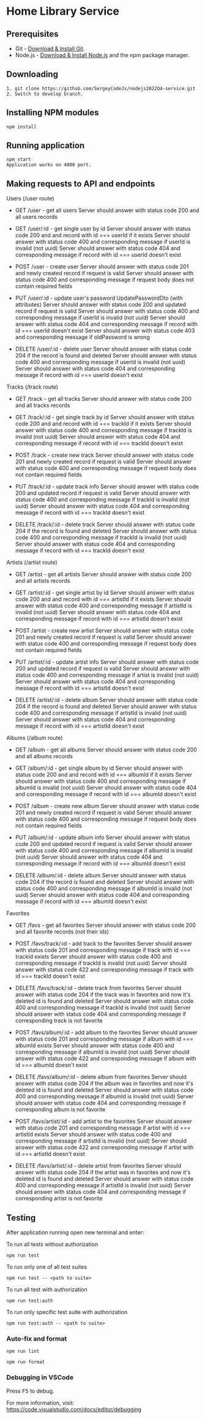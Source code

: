 # Home Library Service

## Prerequisites

- Git - [Download & Install Git](https://git-scm.com/downloads).
- Node.js - [Download & Install Node.js](https://nodejs.org/en/download/) and the npm package manager.

## Downloading

```
1. git clone https://github.com/SergeyCodeJs/nodejs2022Q4-service.git
2. Switch to develop branch.
```

## Installing NPM modules

```
npm install
```

## Running application

```
npm start
Application works on 4000 port.
```

## Making requests to API and endpoints

Users (/user route)

- GET /user - get all users
Server should answer with status code 200 and all users records

- GET /user/:id - get single user by id
Server should answer with status code 200 and and record with id === userId if it exists
Server should answer with status code 400 and corresponding message if userId is invalid (not uuid)
Server should answer with status code 404 and corresponding message if record with id === userId doesn't exist

- POST /user - create user 
Server should answer with status code 201 and newly created record if request is valid
Server should answer with status code 400 and corresponding message if request body does not contain required fields

- PUT /user/:id - update user's password UpdatePasswordDto (with attributes)
Server should answer with status code 200 and updated record if request is valid
Server should answer with status code 400 and corresponding message if userId is invalid (not uuid)
Server should answer with status code 404 and corresponding message if record with id === userId doesn't exist
Server should answer with status code 403 and corresponding message if oldPassword is wrong

- DELETE /user/:id - delete user
Server should answer with status code 204 if the record is found and deleted
Server should answer with status code 400 and corresponding message if userId is invalid (not uuid)
Server should answer with status code 404 and corresponding message if record with id === userId doesn't exist

Tracks (/track route)

- GET /track - get all tracks
Server should answer with status code 200 and all tracks records

- GET /track/:id - get single track by id
Server should answer with status code 200 and and record with id === trackId if it exists
Server should answer with status code 400 and corresponding message if trackId is invalid (not uuid)
Server should answer with status code 404 and corresponding message if record with id === trackId doesn't exist

- POST /track - create new track
Server should answer with status code 201 and newly created record if request is valid
Server should answer with status code 400 and corresponding message if request body does not contain required fields

- PUT /track/:id - update track info
Server should answer with status code 200 and updated record if request is valid
Server should answer with status code 400 and corresponding message if trackId is invalid (not uuid)
Server should answer with status code 404 and corresponding message if record with id === trackId doesn't exist

- DELETE /track/:id - delete track
Server should answer with status code 204 if the record is found and deleted
Server should answer with status code 400 and corresponding message if trackId is invalid (not uuid)
Server should answer with status code 404 and corresponding message if record with id === trackId doesn't exist

Artists (/artist route)

- GET /artist - get all artists
Server should answer with status code 200 and all artists records

- GET /artist/:id - get single artist by id
Server should answer with status code 200 and and record with id === artistId if it exists
Server should answer with status code 400 and corresponding message if artistId is invalid (not uuid)
Server should answer with status code 404 and corresponding message if record with id === artistId doesn't exist

- POST /artist - create new artist
Server should answer with status code 201 and newly created record if request is valid
Server should answer with status code 400 and corresponding message if request body does not contain required fields

- PUT /artist/:id - update artist info
Server should answer with status code 200 and updated record if request is valid
Server should answer with status code 400 and corresponding message if artist is invalid (not uuid)
Server should answer with status code 404 and corresponding message if record with id === artistId doesn't exist

- DELETE /artist/:id - delete album
Server should answer with status code 204 if the record is found and deleted
Server should answer with status code 400 and corresponding message if artistId is invalid (not uuid)
Server should answer with status code 404 and corresponding message if record with id === artistId doesn't exist

Albums (/album route)

- GET /album - get all albums
Server should answer with status code 200 and all albums records

- GET /album/:id - get single album by id
Server should answer with status code 200 and and record with id === albumId if it exists
Server should answer with status code 400 and corresponding message if albumId is invalid (not uuid)
Server should answer with status code 404 and corresponding message if record with id === albumId doesn't exist

- POST /album - create new album
Server should answer with status code 201 and newly created record if request is valid
Server should answer with status code 400 and corresponding message if request body does not contain required fields

- PUT /album/:id - update album info
Server should answer with status code 200 and updated record if request is valid
Server should answer with status code 400 and corresponding message if albumId is invalid (not uuid)
Server should answer with status code 404 and corresponding message if record with id === albumId doesn't exist

- DELETE /album/:id - delete album
Server should answer with status code 204 if the record is found and deleted
Server should answer with status code 400 and corresponding message if albumId is invalid (not uuid)
Server should answer with status code 404 and corresponding message if record with id === albumId doesn't exist

Favorites

- GET /favs - get all favorites
Server should answer with status code 200 and all favorite records (not their ids)

- POST /favs/track/:id - add track to the favorites
Server should answer with status code 201 and corresponding message if track with id === trackId exists
Server should answer with status code 400 and corresponding message if trackId is invalid (not uuid)
Server should answer with status code 422 and corresponding message if track with id === trackId doesn't exist

- DELETE /favs/track/:id - delete track from favorites
Server should answer with status code 204 if the track was in favorites and now it's deleted id is found and deleted
Server should answer with status code 400 and corresponding message if trackId is invalid (not uuid)
Server should answer with status code 404 and corresponding message if corresponding track is not favorite

- POST /favs/album/:id - add album to the favorites
Server should answer with status code 201 and corresponding message if album with id === albumId exists
Server should answer with status code 400 and corresponding message if albumId is invalid (not uuid)
Server should answer with status code 422 and corresponding message if album with id === albumId doesn't exist

- DELETE /favs/album/:id - delete album from favorites
Server should answer with status code 204 if the album was in favorites and now it's deleted id is found and deleted
Server should answer with status code 400 and corresponding message if albumId is invalid (not uuid)
Server should answer with status code 404 and corresponding message if corresponding album is not favorite

- POST /favs/artist/:id - add artist to the favorites
Server should answer with status code 201 and corresponding message if artist with id === artistId exists
Server should answer with status code 400 and corresponding message if artistId is invalid (not uuid)
Server should answer with status code 422 and corresponding message if artist with id === artistId doesn't exist

- DELETE /favs/artist/:id - delete artist from favorites
Server should answer with status code 204 if the artist was in favorites and now it's deleted id is found and deleted
Server should answer with status code 400 and corresponding message if artistId is invalid (not uuid)
Server should answer with status code 404 and corresponding message if corresponding artist is not favorite

## Testing

After application running open new terminal and enter:

To run all tests without authorization

```
npm run test
```

To run only one of all test suites

```
npm run test -- <path to suite>
```

To run all test with authorization

```
npm run test:auth
```

To run only specific test suite with authorization

```
npm run test:auth -- <path to suite>
```

### Auto-fix and format

```
npm run lint
```

```
npm run format
```

### Debugging in VSCode

Press <kbd>F5</kbd> to debug.

For more information, visit: https://code.visualstudio.com/docs/editor/debugging
